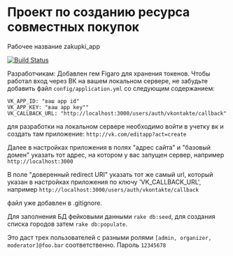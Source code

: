 # Проект по созданию ресурса совместных покупок

Рабочее название zakupki_app

[![Build Status](https://travis-ci.org/rails-up/zakupki.svg?branch=master)](https://travis-ci.org/rails-up/zakupki)

Разработчикам: Добавлен гем Figaro для хранения токенов. Чтобы работал вход через ВК на вашем локальном сервере, не забудьте добавить файл `config/application.yml` со следующим содержанием:

```
VK_APP_ID: "ваш app id"
VK_APP_KEY: "ваш app key""
VK_CALLBACK_URL: "http://localhost:3000/users/auth/vkontakte/callback"
```

для разработки на локальном сервере необходимо войти в учетку вк и создать там приложение:
`http://vk.com/editapp?act=create`

Далее в настройках приложения в полях "адрес сайта" и "базовый домен" указать тот адрес, на котором у вас запущен сервер, например
`http://localhost:3000`

В поле "доверенный redirect URI" указать тот же самый url, который указан в настройках приложения по ключу 'VK_CALLBACK_URL', например
`http://localhost:3000/users/auth/vkontakte/callback`

файл уже добавлен в .gitignore.

Для заполнения БД фейковыми данными `rake db:seed`, для создания списка городов затем `rake db:populate`.

Это даст трех пользователей с разными ролями `[admin, organizer, moderator]@foo.bar` соответственно. Пароль `12345678`
